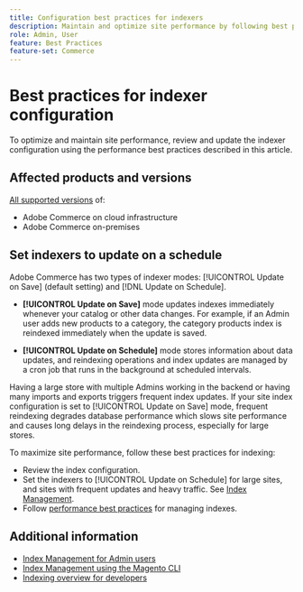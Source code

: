 ```yaml
---
title: Configuration best practices for indexers
description: Maintain and optimize site performance by following best practices for indexer configuration
role: Admin, User
feature: Best Practices
feature-set: Commerce
---
```


# Best practices for indexer configuration

To optimize and maintain site performance, review and update the indexer configuration using the performance best practices described in this article.

## Affected products and versions

[All supported versions](../../../release/versions.md) of:

- Adobe Commerce on cloud infrastructure
- Adobe Commerce on-premises

## Set indexers to update on a schedule

Adobe Commerce has two types of indexer modes: [!UICONTROL Update on Save] (default setting) and [!DNL Update on Schedule].

- **[!UICONTROL Update on Save]** mode updates indexes immediately whenever your catalog or other data changes. For example, if an Admin user adds new products to a category, the category products index is reindexed immediately when the update is saved.

- **[!UICONTROL Update on Schedule]** mode stores information about data updates, and reindexing operations and index updates are managed by a cron job that runs in the background at scheduled intervals.

Having a large store with multiple Admins working in the backend or having many imports and exports triggers frequent index updates. If your site index configuration is set to [!UICONTROL Update on Save] mode, frequent reindexing degrades database performance which slows site performance and causes long delays in the reindexing process, especially for large stores.

To maximize site performance, follow these best practices for indexing:

- Review the index configuration.
- Set the indexers to [!UICONTROL Update on Schedule] for large sites, and sites with frequent updates and heavy traffic. See [Index Management](https://docs.magento.com/user-guide/system/index-management.html#change-the-index-mode).
- Follow [performance best practices](../../../performance/configuration.md) for managing indexes.

## Additional information

- [Index Management for Admin users](../../../configuration/cli/manage-indexers.md#configure-indexers)
- [Index Management using the Magento CLI](https://experienceleague.adobe.com/docs/commerce-operations/configuration-guide/cli/manage-indexers.html)
- [Indexing overview for developers](https://developer.adobe.com/commerce/php/development/components/indexing/)
